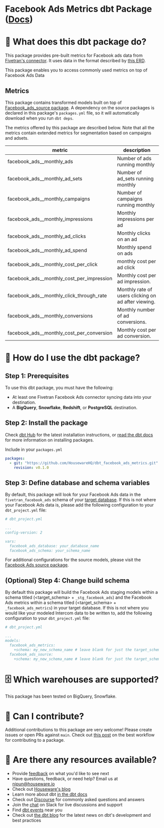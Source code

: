 # Facebook Ads Metrics dbt Package ([Docs](https://housewarehq.github.io/dbt_facebook_ads_metrics))

# 📣 What does this dbt package do?
This package provides pre-built metrics for Facebook ads data from [Fivetran's connector](https://fivetran.com/docs/applications/facebook-ads). It uses data in the format described by [this ERD](https://fivetran.com/docs/applications/facebook_ads#schemainformation).

This package enables you to access commonly used metrics on top of Facebook Ads Data

## Metrics 

This package contains transformed models built on top of [Facebook_ads_source package](https://github.com/fivetran/dbt_facebook_ads_source). A dependency on the source packages is declared in this package's `packages.yml` file, so it will automatically download when you run `dbt deps`. 

The metrics offered by this package are described below.
Note that all the metrics contain extended metrics for segmentation based on campaigns and adsets.

| **metric**                          | **description**                                                                                                                                                                                                                              |
|--------------------------------|------------------------------------------------------------------------------------------------------------------------------------------------------------------------------------------------------------------------------------------|
| facebook_ads__monthly_ads    | Number of ads running monthly                
| facebook_ads__monthly_ad_sets      | Number of ad_sets running monthly                         
| facebook_ads__monthly_campaigns    | Number of campaigns running monthly
| facebook_ads__monthly_impressions    | Monthly impressions per ad 
| facebook_ads__monthly_ad_clicks    |        Monthly clicks on an ad                                                              |
| facebook_ads__monthly_ad_spend    |  Monthly spend on ads                                     |
| facebook_ads__monthly_cost_per_click    | monthly cost per ad click                                                         |
| facebook_ads__monthly_cost_per_impression   | Monthly cost per ad impression.               |
| facebook_ads__monthly_click_through_rate   | Monthly rate of users clicking on ad after viewing.|     
| facebook_ads__monthly_conversions   | Monthly number of ad conversions.|   
| facebook_ads__monthly_cost_per_conversion   | Monthly cost per ad conversion.|   

# 🎯 How do I use the dbt package?
## Step 1: Prerequisites
To use this dbt package, you must have the following:
- At least one Fivetran Facebook Ads connector syncing data into your destination. 
- A **BigQuery**, **Snowflake**, **Redshift**, or **PostgreSQL** destination.


## Step 2: Install the package

Check [dbt Hub](https://hub.getdbt.com/) for the latest installation instructions, or [read the dbt docs](https://docs.getdbt.com/docs/package-management) for more information on installing packages.

Include in your `packages.yml`

```yaml
packages:
  - git: "https://github.com/HousewareHQ/dbt_facebook_ads_metrics.git"
    revision: v0.1.0
```

## Step 3: Define database and schema variables

By default, this package will look for your Facebook Ads data in the `fivetran_facebook_ads` schema of your [target database](https://docs.getdbt.com/docs/running-a-dbt-project/using-the-command-line-interface/configure-your-profile). If this is not where your Facebook Ads data is, please add the following configuration to your `dbt_project.yml` file:

```yml
# dbt_project.yml

...
config-version: 2

vars:
  facebook_ads_database: your_database_name
  facebook_ads_schema: your_schema_name
```

For additional configurations for the source models, please visit the [Facebook Ads source package](https://github.com/fivetran/dbt_facebook_ads_source).

## (Optional) Step 4: Change build schema
By default this package will build the Facebook Ads staging models within a schema titled (<target_schema> + `_stg_facebook_ads`) and the Facebook Ads metrics within a schema titled (<target_schema> + `_facebook_ads_metrics`) in your target database. If this is not where you would like your modeled Intercom data to be written to, add the following configuration to your `dbt_project.yml` file:

```yml
# dbt_project.yml

...
models:
  facebook_ads_metrics:
    +schema: my_new_schema_name # leave blank for just the target_schema
  facebook_ads_source:
    +schema: my_new_schema_name # leave blank for just the target_schema
```


# 🗄 Which warehouses are supported?
This package has been tested on BigQuery, Snowflake.


# 🙌 Can I contribute?

Additional contributions to this package are very welcome! Please create issues
or open PRs against `main`. Check out 
[this post](https://discourse.getdbt.com/t/contributing-to-a-dbt-package/657) 
on the best workflow for contributing to a package.


# 🏪 Are there any resources available?
- Provide [feedback](https://airtable.com/shrPHxTmfkjq3P6Eh) on what you'd like to see next
- Have questions, feedback, or need help? Email us at nipun@houseware.io
- Check out [Houseware's blog](https://www.houseware.io/blog)
- Learn more about dbt [in the dbt docs](https://docs.getdbt.com/docs/introduction)
- Check out [Discourse](https://discourse.getdbt.com/) for commonly asked questions and answers
- Join the [chat](https://slack.getdbt.com/) on Slack for live discussions and support
- Find [dbt events](https://events.getdbt.com) near you
- Check out [the dbt blog](https://blog.getdbt.com/) for the latest news on dbt's development and best practices
